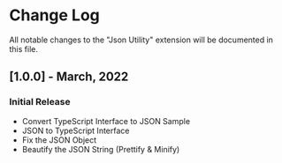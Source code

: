 # Change Log

All notable changes to the "Json Utility" extension will be documented in this file.

## [1.0.0] - March, 2022
### Initial Release
- Convert TypeScript Interface to JSON Sample
- JSON to TypeScript Interface
- Fix the JSON Object
- Beautify the JSON String (Prettify & Minify)